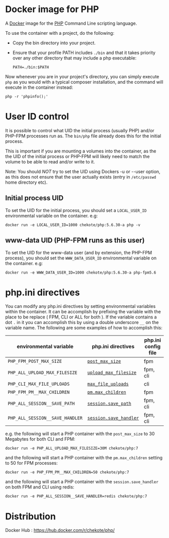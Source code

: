 # Docker image for PHP

A [Docker](https://www.docker.com) image for the [PHP](https://secure.php.net/) Command Line scripting language.

To use the container with a project, do the following:

  * Copy the bin directory into your project.

  * Ensure that your profile PATH includes `./bin` and that it takes priority over any other directory that may include a php executable:

        PATH=./bin:$PATH

Now whenever you are in your project's directory, you can simply execute `php` as you would with a typical composer installation, and the command will execute in the container instead:

    php -r 'phpinfo();'

# User ID control

It is possible to control what UID the initial process (usually PHP) and/or PHP-FPM processes run as. The `bin/php` file already does this for the initial process.

This is important if you are mounting a volumes into the container, as the the UID of the initial process or PHP-FPM will likely need to match the volume to be able to read and/or write to it.

Note: You should _NOT_ try to set the UID using Dockers -u or --user option, as this does not ensure that the user actually exists (entry in `/etc/passwd` home directory etc).

## Initial process UID

To set the UID for the initial process, you should set a `LOCAL_USER_ID` environmental variable on the container. e.g:

    docker run -e LOCAL_USER_ID=1000 chekote/php:5.6.30-a php -v

## www-data UID (PHP-FPM runs as this user)

To set the UID for the www-data user (and by extension, the PHP-FPM process), you should set the `WWW_DATA_USER_ID` environmental variable on the container. e.g:

    docker run -e WWW_DATA_USER_ID=1000 chekote/php:5.6.30-a php-fpm5.6

# php.ini directives

You can modify any php.ini directives by setting environmental variables within the container. It can be accomplish by prefixing the variable with the place to be replace ( FPM, CLI or ALL for both ).
If the variable contains a dot `.` in it you can accomplish this by using a double underscore `__` on the variable name. The following are some examples of how to accomplish this:

| environmental variable         | php.ini directives                                                                                        | php.ini config file |
|--------------------------------|-----------------------------------------------------------------------------------------------------------|---------------------|
| `PHP_FPM_POST_MAX_SIZE`        | [`post_max_size`](http://php.net/manual/en/ini.core.php#ini.post-max-size)                                | fpm                 |
| `PHP_ALL_UPLOAD_MAX_FILESIZE`  | [`upload_max_filesize`](http://php.net/manual/en/ini.core.php#ini.upload-max-filesize)                    | fpm, cli            |
| `PHP_CLI_MAX_FILE_UPLOADS`     | [`max_file_uploads`](https://php.net/manual/en/ini.core.php#ini.max-file-uploads)                         | cli                 |
| `PHP_FPM_PM__MAX_CHILDREN`     | [`pm.max_children`](https://www.php.net/manual/en/install.fpm.configuration.php#pm.max-children)          | fpm                 |
| `PHP_ALL_SESSION__SAVE_PATH`   | [`session.save_path`](https://www.php.net/manual/en/session.configuration.php#ini.session.save-path)      | fpm, cli            |
| `PHP_ALL_SESSION__SAVE_HANDLER`| [`session.save_handler`](https://www.php.net/manual/en/session.configuration.php#ini.session.save-handler)| fpm, cli            |

e.g. the following will start a PHP container with the `post_max_size` to 30 Megabytes for both CLI and FPM:

`docker run -e PHP_ALL_UPLOAD_MAX_FILESIZE=30M chekote/php:7`

and the following will start a PHP container with the `pm.max_children` setting to 50 for FPM processes:

`docker run -e PHP_FPM_PM__MAX_CHILDREN=50 chekote/php:7`

and the following will start a PHP container with the `session.save_handler` on both FPM and CLI using redis:

`docker run -e PHP_ALL_SESSION__SAVE_HANDLER=redis chekote/php:7`

# Distribution

Docker Hub : https://hub.docker.com/r/chekote/php/
